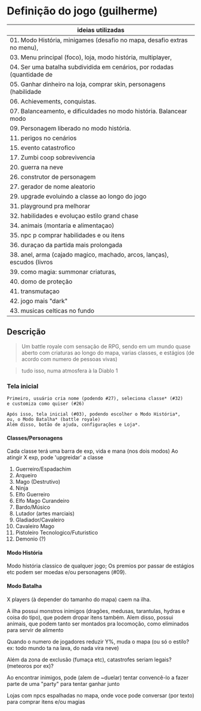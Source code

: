 
# Definição do jogo (guilherme)
|ideias utilizadas|
|-|
| 01. Modo História, minigames (desafio no mapa, desafio extras no menu),  |desafios relacionados ao battle Royale 
| 03. Menu principal (foco), loja, modo história, multiplayer,  |configurações.
| 04. Ser uma batalha subdividida em cenários, por rodadas (quantidade de  |tempo ou pessoas?).
| 05. Ganhar dinheiro na loja, comprar skin, personagens (habilidade  |diferentes), cosméticos em geral.
| 06. Achievements, conquistas. |
| 07. Balanceamento, e dificuldades no modo história. Balancear modo  |on-line.
| 09. Personagem liberado no modo história. |
| 11. perigos no cenários |
| 15. evento catastrofico |
| 17. Zumbi coop sobrevivencia |
| 20. guerra na neve |
| 26. construtor de personagem |
| 27. gerador de nome aleatorio |
| 29. upgrade evoluindo a classe ao longo do jogo |
| 31. playground pra melhorar |
| 32. habilidades e evoluçao estilo grand chase |
| 34. animais (montaria e alimentaçao) |
| 35. npc p comprar habilidades e ou itens |
| 36. duraçao da partida mais prolongada |
| 38. anel, arma (cajado magico, machado, arcos, lanças), escudos (livros  |que aumentam magia ![tibia]()), armaduras, calças, colares, mochilas e botas
| 39. como magia: summonar criaturas, |
| 40. domo de proteção |
| 41. transmutaçao |
| 42. jogo mais "dark" |
| 43. musicas celticas no fundo |

## Descrição
> Um battle royale com sensação de RPG, sendo em um mundo quase aberto
> com criaturas ao longo do mapa, varias classes, e estágios (de acordo com numero de pessoas vivas)

> tudo isso, numa atmosfera à la Diablo 1

### Tela inicial
```
Primeiro, usuário cria nome (podendo #27), seleciona classe* (#32)
e customiza como quiser (#26)

Após isso, tela inicial (#03), podendo escolher o Modo História*,
ou, o Modo Batalha* (battle royale)
Além disso, botão de ajuda, configurações e Loja*.
```

#### Classes/Personagens
Cada classe terá uma barra de exp, vida e mana (nos dois modos)
Ao atingir X exp, pode 'upgreidar' a classe

1. Guerreiro/Espadachim
2. Arqueiro
3. Mago (Destrutivo)
4. Ninja
5. Elfo Guerreiro
6. Elfo Mago Curandeiro
7. Bardo/Músico
8. Lutador (artes marciais)
9. Gladiador/Cavaleiro
10. Cavaleiro Mago
11. Pistoleiro Tecnologico/Futuristico
12. Demonio (?)

#### Modo História
Modo história classico de qualquer jogo;
Os premios por passar de estágios etc podem ser moedas e/ou personagens (#09).

#### Modo Batalha
X players (à depender do tamanho do mapa) caem na ilha.

A ilha possui monstros inimigos (dragões, medusas, tarantulas, hydras e coisa do tipo), que podem dropar itens também.
Alem disso, possui animais, que podem tanto ser montados pra locomoção, como eliminados para servir de alimento

Quando o numero de jogadores reduzir Y%, muda o mapa (ou só o estilo? ex: todo mundo ta na lava, do nada vira neve)

Além da zona de exclusão (fumaça etc), catastrofes seriam legais? (meteoros por ex)?

Ao encontrar inimigos, pode (alem de ~duelar) tentar convencê-lo a fazer parte de uma "party" para tentar ganhar junto

Lojas com npcs espalhadas no mapa, onde voce pode conversar (por texto) para comprar itens e/ou magias